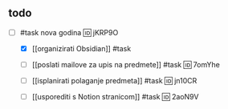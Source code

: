 
## todo

- [ ] #task nova godina 🆔 jKRP9O
	- [x] [[organizirati Obsidian]] #task
	- [ ] [[poslati mailove za upis na predmete]] #task 🆔 7omYhe
	- [ ] [[isplanirati polaganje predmeta]] #task 🆔 jn10CR
	- [ ] [[usporediti s Notion stranicom]] #task 🆔 2aoN9V

